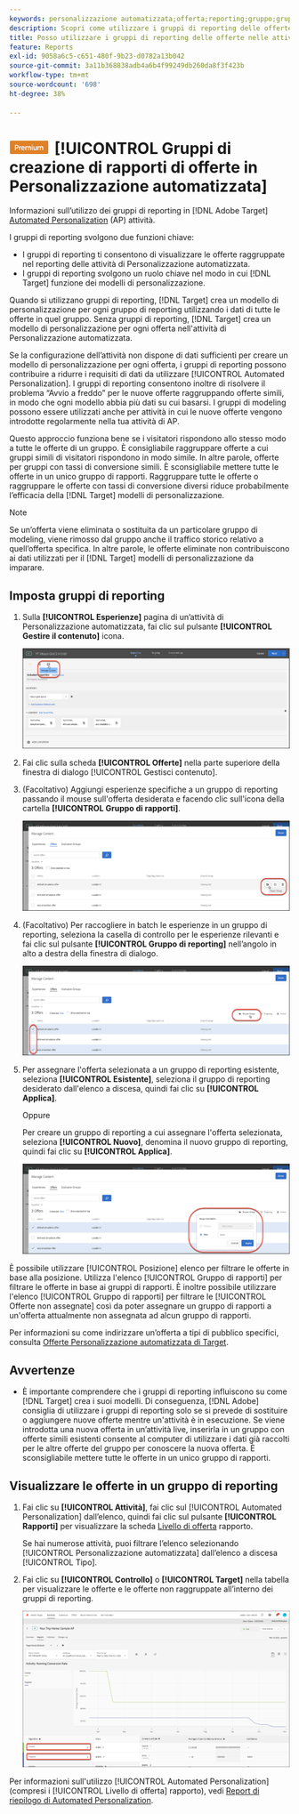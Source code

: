 ```yaml
---
keywords: personalizzazione automatizzata;offerta;reporting;gruppo;gruppo di rapporti;app
description: Scopri come utilizzare i gruppi di reporting delle offerte in Adobe [!DNL Target] [!UICONTROL Automated Personalization] attività.
title: Posso utilizzare i gruppi di reporting delle offerte nelle attività di Automated Personalization?
feature: Reports
exl-id: 9058a6c5-c651-480f-9b23-d0782a13b042
source-git-commit: 3a11b368838adb4a6b4f99249db260da8f3f423b
workflow-type: tm+mt
source-wordcount: '698'
ht-degree: 38%

---
```


# ![PREMIUM](/help/main/assets/premium.png)[!UICONTROL  Gruppi di creazione di rapporti di offerte in Personalizzazione automatizzata]

Informazioni sull’utilizzo dei gruppi di reporting in [!DNL Adobe Target] [Automated Personalization](/help/main/c-activities/t-automated-personalization/automated-personalization.md) (AP) attività.

I gruppi di reporting svolgono due funzioni chiave:

* I gruppi di reporting ti consentono di visualizzare le offerte raggruppate nel reporting delle attività di Personalizzazione automatizzata.
* I gruppi di reporting svolgono un ruolo chiave nel modo in cui [!DNL Target] funzione dei modelli di personalizzazione.

Quando si utilizzano gruppi di reporting, [!DNL Target] crea un modello di personalizzazione per ogni gruppo di reporting utilizzando i dati di tutte le offerte in quel gruppo. Senza gruppi di reporting, [!DNL Target] crea un modello di personalizzazione per ogni offerta nell&#39;attività di Personalizzazione automatizzata.

Se la configurazione dell’attività non dispone di dati sufficienti per creare un modello di personalizzazione per ogni offerta, i gruppi di reporting possono contribuire a ridurre i requisiti di dati da utilizzare [!UICONTROL Automated Personalization]. I gruppi di reporting consentono inoltre di risolvere il problema “Avvio a freddo” per le nuove offerte raggruppando offerte simili, in modo che ogni modello abbia più dati su cui basarsi. I gruppi di modeling possono essere utilizzati anche per attività in cui le nuove offerte vengono introdotte regolarmente nella tua attività di AP.

Questo approccio funziona bene se i visitatori rispondono allo stesso modo a tutte le offerte di un gruppo. È consigliabile raggruppare offerte a cui gruppi simili di visitatori rispondono in modo simile. In altre parole, offerte per gruppi con tassi di conversione simili. È sconsigliabile mettere tutte le offerte in un unico gruppo di rapporti. Raggruppare tutte le offerte o raggruppare le offerte con tassi di conversione diversi riduce probabilmente l’efficacia della [!DNL Target] modelli di personalizzazione.

>[!NOTE]
>
>Se un’offerta viene eliminata o sostituita da un particolare gruppo di modeling, viene rimosso dal gruppo anche il traffico storico relativo a quell’offerta specifica. In altre parole, le offerte eliminate non contribuiscono ai dati utilizzati per il [!DNL Target] modelli di personalizzazione da imparare.

## Imposta gruppi di reporting

1. Sulla **[!UICONTROL Esperienze]** pagina di un’attività di Personalizzazione automatizzata, fai clic sul pulsante **[!UICONTROL Gestire il contenuto]** icona.

   ![Icona Gestione contenuto](/help/main/c-reports/assets/ap_manage_content.png)

1. Fai clic sulla scheda **[!UICONTROL Offerte]** nella parte superiore della finestra di dialogo [!UICONTROL Gestisci contenuto].
1. (Facoltativo) Aggiungi esperienze specifiche a un gruppo di reporting passando il mouse sull&#39;offerta desiderata e facendo clic sull&#39;icona della cartella **[!UICONTROL Gruppo di rapporti]**.

   ![Icona Gruppo di rapporti](/help/main/c-reports/assets/ap_manage_content_2.png)

1. (Facoltativo) Per raccogliere in batch le esperienze in un gruppo di reporting, seleziona la casella di controllo per le esperienze rilevanti e fai clic sul pulsante **[!UICONTROL Gruppo di reporting]** nell’angolo in alto a destra della finestra di dialogo.

   ![Icona Gruppo di rapporti](/help/main/c-reports/assets/ap_manage_content_3.png)

1. Per assegnare l&#39;offerta selezionata a un gruppo di reporting esistente, seleziona **[!UICONTROL Esistente]**, seleziona il gruppo di reporting desiderato dall&#39;elenco a discesa, quindi fai clic su **[!UICONTROL Applica]**.

   Oppure

   Per creare un gruppo di reporting a cui assegnare l&#39;offerta selezionata, seleziona **[!UICONTROL Nuovo]**, denomina il nuovo gruppo di reporting, quindi fai clic su **[!UICONTROL Applica]**.

   ![Nuova icona per creare un nuovo gruppo di rapporti](/help/main/c-reports/assets/ap_reporting_groups.png)

È possibile utilizzare [!UICONTROL Posizione] elenco per filtrare le offerte in base alla posizione. Utilizza l&#39;elenco [!UICONTROL Gruppo di rapporti] per filtrare le offerte in base ai gruppi di rapporti. È inoltre possibile utilizzare l&#39;elenco [!UICONTROL Gruppo di rapporti] per filtrare le [!UICONTROL Offerte non assegnate] così da poter assegnare un gruppo di rapporti a un&#39;offerta attualmente non assegnata ad alcun gruppo di rapporti.

Per informazioni su come indirizzare un’offerta a tipi di pubblico specifici, consulta [Offerte Personalizzazione automatizzata di Target](/help/main/c-activities/t-automated-personalization/ap-target-offers.md#task_F207ED7A41B84FD39BB6FCBFABF4B23E).

## Avvertenze

* È importante comprendere che i gruppi di reporting influiscono su come [!DNL Target] crea i suoi modelli. Di conseguenza, [!DNL Adobe] consiglia di utilizzare i gruppi di reporting solo se si prevede di sostituire o aggiungere nuove offerte mentre un&#39;attività è in esecuzione. Se viene introdotta una nuova offerta in un’attività live, inserirla in un gruppo con offerte simili esistenti consente al computer di utilizzare i dati già raccolti per le altre offerte del gruppo per conoscere la nuova offerta. È sconsigliabile mettere tutte le offerte in un unico gruppo di rapporti.

## Visualizzare le offerte in un gruppo di reporting

1. Fai clic su **[!UICONTROL Attività]**, fai clic sul [!UICONTROL Automated Personalization] dall’elenco, quindi fai clic sul pulsante **[!UICONTROL Rapporti]** per visualizzare la scheda [Livello di offerta](/help/main/c-reports/personalization-reports/reports-ap.md) rapporto.

   Se hai numerose attività, puoi filtrare l’elenco selezionando [!UICONTROL Personalizzazione automatizzata] dall’elenco a discesa [!UICONTROL Tipo].

1. Fai clic su **[!UICONTROL Controllo]** o **[!UICONTROL Target]** nella tabella per visualizzare le offerte e le offerte non raggruppate all’interno dei gruppi di reporting.

   ![Gruppi di offerte: Controllo e targeting](/help/main/c-reports/c-report-settings/assets/offer-groups.png)

Per informazioni sull&#39;utilizzo [!UICONTROL Automated Personalization] (compresi i [!UICONTROL Livello di offerta] rapporto), vedi [Report di riepilogo di Automated Personalization](/help/main/c-reports/personalization-reports/reports-ap.md).


